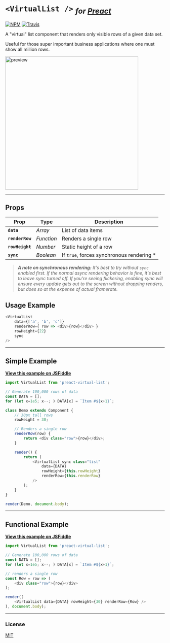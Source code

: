 # `<VirtualList />` <sub>_for [Preact]_</sub>

[![NPM](https://img.shields.io/npm/v/preact-virtual-list.svg)](https://www.npmjs.com/package/preact-virtual-list)
[![Travis](https://travis-ci.org/developit/preact-virtual-list.svg?branch=master)](https://travis-ci.org/developit/preact-virtual-list)

A "virtual" list component that renders only visible rows of a given data set.

Useful for those super important business applications where one must show all million rows.

<img alt="preview" src="https://i.gyazo.com/866e97be9075dd63260dbc5df30075ec.gif" width="420">


---


## Props

| Prop | Type | Description |
|------|------|-------------|
| **`data`** | _Array_ | List of data items |
| **`renderRow`** | _Function_ | Renders a single row |
| **`rowHeight`** | _Number_ | Static height of a row |
| **`sync`** | _Boolean_ | If `true`, forces synchronous rendering \* |

> _**A note on synchronous rendering:** It's best to try without `sync` enabled first. If the normal async rendering behavior is fine, it's best to leave sync turned off. If you're seeing flickering, enabling sync will ensure every update gets out to the screen without dropping renders, but does so at the expense of actual framerate._


## Usage Example

```js
<VirtualList
    data={['a', 'b', 'c']}
    renderRow={ row => <div>{row}</div> }
    rowHeight={22}
    sync
/>
```


---


## Simple Example

[**View this example on JSFiddle**](https://jsfiddle.net/developit/qqan9pdo/)

```js
import VirtualList from 'preact-virtual-list';

// Generate 100,000 rows of data
const DATA = [];
for (let x=1e5; x--; ) DATA[x] = `Item #${x+1}`;

class Demo extends Component {
    // 30px tall rows
    rowHeight = 30;

    // Renders a single row
    renderRow(row) {
        return <div class="row">{row}</div>;
    }

    render() {
        return (
            <VirtualList sync class="list"
                data={DATA}
                rowHeight={this.rowHeight}
                renderRow={this.renderRow}
            />
        );
    }
}

render(Demo, document.body);
```


---


## Functional Example

[**View this example on JSFiddle**](https://jsfiddle.net/developit/qqan9pdo/)

```js
import VirtualList from 'preact-virtual-list';

// Generate 100,000 rows of data
const DATA = [];
for (let x=1e5; x--; ) DATA[x] = `Item #${x+1}`;

// renders a single row
const Row = row => (
    <div class="row">{row}</div>
);

render((
    <VirtualList data={DATA} rowHeight={30} renderRow={Row} />
), document.body);
```


---


### License

[MIT]


[Preact]: https://github.com/developit/preact
[MIT]: http://choosealicense.com/licenses/mit/
